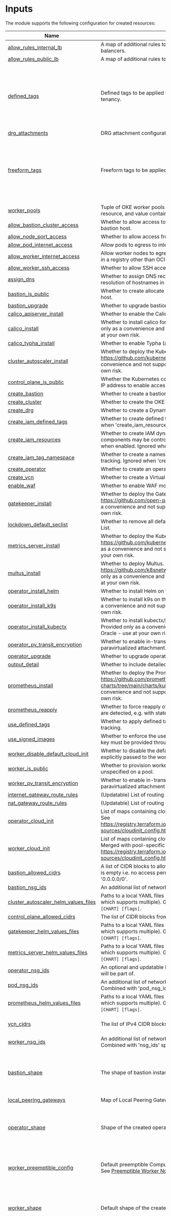 # Inputs

The module supports the following configuration for created resources:

<!-- BEGIN_TF_DOCS -->
| Name | Description | Type | Default | Required |
|------|-------------|------|---------|:--------:|
| <a name="input_allow_rules_internal_lb"></a> [allow\_rules\_internal\_lb](#input\_allow\_rules\_internal\_lb)| A map of additional rules to allow incoming traffic for internal load balancers.|  any|  {}|  no|
| <a name="input_allow_rules_public_lb"></a> [allow\_rules\_public\_lb](#input\_allow\_rules\_public\_lb)| A map of additional rules to allow incoming traffic for public load balancers.|  any|  {}|  no|
| <a name="input_defined_tags"></a> [defined\_tags](#input\_defined\_tags)| Defined tags to be applied to created resources. Must already exist in the tenancy.|  any|  {<br>  "bastion": {},<br>  "cluster": {},<br>  "iam": {},<br>  "network": {},<br>  "operator": {},<br>  "persistent\_volume": {},<br>  "service\_lb": {},<br>  "workers": {}<br>}|  no|
| <a name="input_drg_attachments"></a> [drg\_attachments](#input\_drg\_attachments)| DRG attachment configurations.|  any|  {}|  no|
| <a name="input_freeform_tags"></a> [freeform\_tags](#input\_freeform\_tags)| Freeform tags to be applied to created resources.|  any|  {<br>  "bastion": {},<br>  "cluster": {},<br>  "iam": {},<br>  "network": {},<br>  "operator": {},<br>  "persistent\_volume": {},<br>  "service\_lb": {},<br>  "workers": {}<br>}|  no|
| <a name="input_worker_pools"></a> [worker\_pools](#input\_worker\_pools)| Tuple of OKE worker pools where each key maps to the OCID of an OCI resource, and value contains its definition.|  any|  {}|  no|
| <a name="input_allow_bastion_cluster_access"></a> [allow\_bastion\_cluster\_access](#input\_allow\_bastion\_cluster\_access)| Whether to allow access to the Kubernetes cluster endpoint from the bastion host.|  bool|  false|  no|
| <a name="input_allow_node_port_access"></a> [allow\_node\_port\_access](#input\_allow\_node\_port\_access)| Whether to allow access from worker NodePort range to load balancers.|  bool|  false|  no|
| <a name="input_allow_pod_internet_access"></a> [allow\_pod\_internet\_access](#input\_allow\_pod\_internet\_access)| Allow pods to egress to internet. Ignored when cni\_type != 'npn'.|  bool|  true|  no|
| <a name="input_allow_worker_internet_access"></a> [allow\_worker\_internet\_access](#input\_allow\_worker\_internet\_access)| Allow worker nodes to egress to internet. Required if container images are in a registry other than OCIR.|  bool|  true|  no|
| <a name="input_allow_worker_ssh_access"></a> [allow\_worker\_ssh\_access](#input\_allow\_worker\_ssh\_access)| Whether to allow SSH access to worker nodes.|  bool|  false|  no|
| <a name="input_assign_dns"></a> [assign\_dns](#input\_assign\_dns)| Whether to assign DNS records to created instances or disable DNS resolution of hostnames in the VCN.|  bool|  true|  no|
| <a name="input_bastion_is_public"></a> [bastion\_is\_public](#input\_bastion\_is\_public)| Whether to create allocate a public IP and subnet for the created bastion host.|  bool|  true|  no|
| <a name="input_bastion_upgrade"></a> [bastion\_upgrade](#input\_bastion\_upgrade)| Whether to upgrade bastion packages after provisioning.|  bool|  false|  no|
| <a name="input_calico_apiserver_install"></a> [calico\_apiserver\_install](#input\_calico\_apiserver\_install)| Whether to enable the Calico apiserver.|  bool|  false|  no|
| <a name="input_calico_install"></a> [calico\_install](#input\_calico\_install)| Whether to install calico for network pod security policy. NOTE: Provided only as a convenience and not supported by or sourced from Oracle - use at your own risk.|  bool|  false|  no|
| <a name="input_calico_typha_install"></a> [calico\_typha\_install](#input\_calico\_typha\_install)| Whether to enable Typha (automatically enabled for > 50 nodes).|  bool|  false|  no|
| <a name="input_cluster_autoscaler_install"></a> [cluster\_autoscaler\_install](#input\_cluster\_autoscaler\_install)| Whether to deploy the Kubernetes Cluster Autoscaler Helm chart. See https://github.com/kubernetes/autoscaler. NOTE: Provided only as a convenience and not supported by or sourced from Oracle - use at your own risk.|  bool|  false|  no|
| <a name="input_control_plane_is_public"></a> [control\_plane\_is\_public](#input\_control\_plane\_is\_public)| Whether the Kubernetes control plane endpoint should be allocated a public IP address to enable access over public internet.|  bool|  false|  no|
| <a name="input_create_bastion"></a> [create\_bastion](#input\_create\_bastion)| Whether to create a bastion host.|  bool|  true|  no|
| <a name="input_create_cluster"></a> [create\_cluster](#input\_create\_cluster)| Whether to create the OKE cluster and dependent resources.|  bool|  true|  no|
| <a name="input_create_drg"></a> [create\_drg](#input\_create\_drg)| Whether to create a Dynamic Routing Gateway and attach it to the VCN.|  bool|  false|  no|
| <a name="input_create_iam_defined_tags"></a> [create\_iam\_defined\_tags](#input\_create\_iam\_defined\_tags)| Whether to create defined tags used for IAM policy and tracking. Ignored when 'create\_iam\_resources' is false.|  bool|  false|  no|
| <a name="input_create_iam_resources"></a> [create\_iam\_resources](#input\_create\_iam\_resources)| Whether to create IAM dynamic groups, policies, and tags. Resources for components may be controlled individually with 'create\_iam\_*' variables when enabled. Ignored when 'create\_iam\_resources' is false.|  bool|  false|  no|
| <a name="input_create_iam_tag_namespace"></a> [create\_iam\_tag\_namespace](#input\_create\_iam\_tag\_namespace)| Whether to create a namespace for defined tags used for IAM policy and tracking. Ignored when 'create\_iam\_resources' is false.|  bool|  false|  no|
| <a name="input_create_operator"></a> [create\_operator](#input\_create\_operator)| Whether to create an operator server in a private subnet.|  bool|  true|  no|
| <a name="input_create_vcn"></a> [create\_vcn](#input\_create\_vcn)| Whether to create a Virtual Cloud Network.|  bool|  true|  no|
| <a name="input_enable_waf"></a> [enable\_waf](#input\_enable\_waf)| Whether to enable WAF monitoring of load balancers.|  bool|  false|  no|
| <a name="input_gatekeeper_install"></a> [gatekeeper\_install](#input\_gatekeeper\_install)| Whether to deploy the Gatekeeper Helm chart. See https://github.com/open-policy-agent/gatekeeper. NOTE: Provided only as a convenience and not supported by or sourced from Oracle - use at your own risk.|  bool|  false|  no|
| <a name="input_lockdown_default_seclist"></a> [lockdown\_default\_seclist](#input\_lockdown\_default\_seclist)| Whether to remove all default security rules from the VCN Default Security List.|  bool|  true|  no|
| <a name="input_metrics_server_install"></a> [metrics\_server\_install](#input\_metrics\_server\_install)| Whether to deploy the Kubernetes Metrics Server Helm chart. See https://github.com/kubernetes-sigs/metrics-server. NOTE: Provided only as a convenience and not supported by or sourced from Oracle - use at your own risk.|  bool|  false|  no|
| <a name="input_multus_install"></a> [multus\_install](#input\_multus\_install)| Whether to deploy Multus. See https://github.com/k8snetworkplumbingwg/multus-cni. NOTE: Provided only as a convenience and not supported by or sourced from Oracle - use at your own risk.|  bool|  false|  no|
| <a name="input_operator_install_helm"></a> [operator\_install\_helm](#input\_operator\_install\_helm)| Whether to install Helm on the created operator host.|  bool|  true|  no|
| <a name="input_operator_install_k9s"></a> [operator\_install\_k9s](#input\_operator\_install\_k9s)| Whether to install k9s on the created operator host. NOTE: Provided only as a convenience and not supported by or sourced from Oracle - use at your own risk.|  bool|  false|  no|
| <a name="input_operator_install_kubectx"></a> [operator\_install\_kubectx](#input\_operator\_install\_kubectx)| Whether to install kubectx/kubens on the created operator host. NOTE: Provided only as a convenience and not supported by or sourced from Oracle - use at your own risk.|  bool|  true|  no|
| <a name="input_operator_pv_transit_encryption"></a> [operator\_pv\_transit\_encryption](#input\_operator\_pv\_transit\_encryption)| Whether to enable in-transit encryption for the data volume's paravirtualized attachment.|  bool|  false|  no|
| <a name="input_operator_upgrade"></a> [operator\_upgrade](#input\_operator\_upgrade)| Whether to upgrade operator packages after provisioning.|  bool|  false|  no|
| <a name="input_output_detail"></a> [output\_detail](#input\_output\_detail)| Whether to include detailed output in state.|  bool|  false|  no|
| <a name="input_prometheus_install"></a> [prometheus\_install](#input\_prometheus\_install)| Whether to deploy the Prometheus Helm chart. See https://github.com/prometheus-community/helm-charts/tree/main/charts/kube-prometheus-stack. NOTE: Provided only as a convenience and not supported by or sourced from Oracle - use at your own risk.|  bool|  false|  no|
| <a name="input_prometheus_reapply"></a> [prometheus\_reapply](#input\_prometheus\_reapply)| Whether to force reapply of the Prometheus Helm chart when no changes are detected, e.g. with state modified externally.|  bool|  false|  no|
| <a name="input_use_defined_tags"></a> [use\_defined\_tags](#input\_use\_defined\_tags)| Whether to apply defined tags to created resources for IAM policy and tracking.|  bool|  false|  no|
| <a name="input_use_signed_images"></a> [use\_signed\_images](#input\_use\_signed\_images)| Whether to enforce the use of signed images. If set to true, at least 1 RSA key must be provided through image\_signing\_keys.|  bool|  false|  no|
| <a name="input_worker_disable_default_cloud_init"></a> [worker\_disable\_default\_cloud\_init](#input\_worker\_disable\_default\_cloud\_init)| Whether to disable the default OKE cloud init and only use the cloud init explicitly passed to the worker pool in 'worker\_cloud\_init'.|  bool|  false|  no|
| <a name="input_worker_is_public"></a> [worker\_is\_public](#input\_worker\_is\_public)| Whether to provision workers with public IPs allocated by default when unspecified on a pool.|  bool|  false|  no|
| <a name="input_worker_pv_transit_encryption"></a> [worker\_pv\_transit\_encryption](#input\_worker\_pv\_transit\_encryption)| Whether to enable in-transit encryption for the data volume's paravirtualized attachment by default when unspecified on a pool.|  bool|  false|  no|
| <a name="input_internet_gateway_route_rules"></a> [internet\_gateway\_route\_rules](#input\_internet\_gateway\_route\_rules)| (Updatable) List of routing rules to add to Internet Gateway Route Table.|  list(map(string))|  null|  no|
| <a name="input_nat_gateway_route_rules"></a> [nat\_gateway\_route\_rules](#input\_nat\_gateway\_route\_rules)| (Updatable) List of routing rules to add to NAT Gateway Route Table.|  list(map(string))|  null|  no|
| <a name="input_operator_cloud_init"></a> [operator\_cloud\_init](#input\_operator\_cloud\_init)| List of maps containing cloud init MIME part configuration for operator host. See https://registry.terraform.io/providers/hashicorp/template/latest/docs/data-sources/cloudinit_config.html#part for expected schema of each element.|  list(map(string))|  []|  no|
| <a name="input_worker_cloud_init"></a> [worker\_cloud\_init](#input\_worker\_cloud\_init)| List of maps containing cloud init MIME part configuration for worker nodes. Merged with pool-specific definitions. See https://registry.terraform.io/providers/hashicorp/template/latest/docs/data-sources/cloudinit_config.html#part for expected schema of each element.|  list(map(string))|  []|  no|
| <a name="input_bastion_allowed_cidrs"></a> [bastion\_allowed\_cidrs](#input\_bastion\_allowed\_cidrs)| A list of CIDR blocks to allow SSH access to the bastion host. NOTE: Default is empty i.e. no access permitted. Allow access from anywhere with '0.0.0.0/0'.|  list(string)|  []|  no|
| <a name="input_bastion_nsg_ids"></a> [bastion\_nsg\_ids](#input\_bastion\_nsg\_ids)| An additional list of network security group (NSG) IDs for bastion security.|  list(string)|  []|  no|
| <a name="input_cluster_autoscaler_helm_values_files"></a> [cluster\_autoscaler\_helm\_values\_files](#input\_cluster\_autoscaler\_helm\_values\_files)| Paths to a local YAML files with Helm chart values (as with `helm install -f` which supports multiple). Generate with defaults using `helm show values [CHART] [flags]`.|  list(string)|  []|  no|
| <a name="input_control_plane_allowed_cidrs"></a> [control\_plane\_allowed\_cidrs](#input\_control\_plane\_allowed\_cidrs)| The list of CIDR blocks from which the control plane can be accessed.|  list(string)|  []|  no|
| <a name="input_gatekeeper_helm_values_files"></a> [gatekeeper\_helm\_values\_files](#input\_gatekeeper\_helm\_values\_files)| Paths to a local YAML files with Helm chart values (as with `helm install -f` which supports multiple). Generate with defaults using `helm show values [CHART] [flags]`.|  list(string)|  []|  no|
| <a name="input_metrics_server_helm_values_files"></a> [metrics\_server\_helm\_values\_files](#input\_metrics\_server\_helm\_values\_files)| Paths to a local YAML files with Helm chart values (as with `helm install -f` which supports multiple). Generate with defaults using `helm show values [CHART] [flags]`.|  list(string)|  []|  no|
| <a name="input_operator_nsg_ids"></a> [operator\_nsg\_ids](#input\_operator\_nsg\_ids)| An optional and updatable list of network security groups that the operator will be part of.|  list(string)|  []|  no|
| <a name="input_pod_nsg_ids"></a> [pod\_nsg\_ids](#input\_pod\_nsg\_ids)| An additional list of network security group (NSG) IDs for pod security. Combined with 'pod\_nsg\_ids' specified on each pool.|  list(string)|  []|  no|
| <a name="input_prometheus_helm_values_files"></a> [prometheus\_helm\_values\_files](#input\_prometheus\_helm\_values\_files)| Paths to a local YAML files with Helm chart values (as with `helm install -f` which supports multiple). Generate with defaults using `helm show values [CHART] [flags]`.|  list(string)|  []|  no|
| <a name="input_vcn_cidrs"></a> [vcn\_cidrs](#input\_vcn\_cidrs)| The list of IPv4 CIDR blocks the VCN will use.|  list(string)|  [<br>  "10.0.0.0/16"<br>]|  no|
| <a name="input_worker_nsg_ids"></a> [worker\_nsg\_ids](#input\_worker\_nsg\_ids)| An additional list of network security group (NSG) IDs for node security. Combined with 'nsg\_ids' specified on each pool.|  list(string)|  []|  no|
| <a name="input_bastion_shape"></a> [bastion\_shape](#input\_bastion\_shape)| The shape of bastion instance.|  map(any)|  {<br>  "boot\_volume\_size": 50,<br>  "memory": 4,<br>  "ocpus": 1,<br>  "shape": "VM.Standard.E4.Flex"<br>}|  no|
| <a name="input_local_peering_gateways"></a> [local\_peering\_gateways](#input\_local\_peering\_gateways)| Map of Local Peering Gateways to attach to the VCN.|  map(any)|  null|  no|
| <a name="input_operator_shape"></a> [operator\_shape](#input\_operator\_shape)| Shape of the created operator instance.|  map(any)|  {<br>  "boot\_volume\_size": 50,<br>  "memory": 4,<br>  "ocpus": 1,<br>  "shape": "VM.Standard.E4.Flex"<br>}|  no|
| <a name="input_worker_preemptible_config"></a> [worker\_preemptible\_config](#input\_worker\_preemptible\_config)| Default preemptible Compute configuration when unspecified on a pool. See <a href=https://docs.oracle.com/en-us/iaas/Content/ContEng/Tasks/contengusingpreemptiblecapacity.htm>Preemptible Worker Nodes</a> for more information.|  map(any)|  {<br>  "enable": false,<br>  "is\_preserve\_boot\_volume": false<br>}|  no|
| <a name="input_worker_shape"></a> [worker\_shape](#input\_worker\_shape)| Default shape of the created worker instance when unspecified on a pool.|  map(any)|  {<br>  "boot\_volume\_size": 50,<br>  "memory": 16,<br>  "ocpus": 2,<br>  "shape": "VM.Standard.E4.Flex"<br>}|  no|
| <a name="input_subnets"></a> [subnets](#input\_subnets)| Configuration for standard subnets. The 'create' parameter of each entry defaults to 'auto', creating subnets when other enabled components are expected to utilize them, and may be configured with 'never' or 'always' to force disabled/enabled.|  map(object({<br>    create    = optional(string, "auto")<br>    id        = optional(string)<br>    newbits   = optional(string)<br>    netnum    = optional(string)<br>    cidr      = optional(string)<br>    dns\_label = optional(string)<br>  }))|  {<br>  "bastion": {<br>    "newbits": 13<br>  },<br>  "cp": {<br>    "newbits": 13<br>  },<br>  "int\_lb": {<br>    "newbits": 11<br>  },<br>  "operator": {<br>    "newbits": 13<br>  },<br>  "pods": {<br>    "newbits": 2<br>  },<br>  "pub\_lb": {<br>    "newbits": 11<br>  },<br>  "workers": {<br>    "newbits": 2<br>  }<br>}|  no|
| <a name="input_nsgs"></a> [nsgs](#input\_nsgs)| Configuration for standard network security groups (NSGs).  The 'create' parameter of each entry defaults to 'auto', creating NSGs when other enabled components are expected to utilize them, and may be configured with 'never' or 'always' to force disabled/enabled.|  map(object({<br>    create = optional(string, "auto")<br>    id     = optional(string)<br>  }))|  {<br>  "bastion": {},<br>  "cp": {},<br>  "int\_lb": {},<br>  "operator": {},<br>  "pods": {},<br>  "pub\_lb": {},<br>  "workers": {}<br>}|  no|
| <a name="input_bastion_defined_tags"></a> [bastion\_defined\_tags](#input\_bastion\_defined\_tags)| Defined tags applied to created resources.|  map(string)|  {}|  no|
| <a name="input_bastion_freeform_tags"></a> [bastion\_freeform\_tags](#input\_bastion\_freeform\_tags)| Freeform tags applied to created resources.|  map(string)|  {}|  no|
| <a name="input_cluster_autoscaler_helm_values"></a> [cluster\_autoscaler\_helm\_values](#input\_cluster\_autoscaler\_helm\_values)| Map of individual Helm chart values. See https://registry.terraform.io/providers/hashicorp/helm/latest/docs/data-sources/template.|  map(string)|  {}|  no|
| <a name="input_cluster_defined_tags"></a> [cluster\_defined\_tags](#input\_cluster\_defined\_tags)| Defined tags applied to created resources.|  map(string)|  {}|  no|
| <a name="input_cluster_freeform_tags"></a> [cluster\_freeform\_tags](#input\_cluster\_freeform\_tags)| Freeform tags applied to created resources.|  map(string)|  {}|  no|
| <a name="input_gatekeeper_helm_values"></a> [gatekeeper\_helm\_values](#input\_gatekeeper\_helm\_values)| Map of individual Helm chart values. See https://registry.terraform.io/providers/hashicorp/helm/latest/docs/data-sources/template.|  map(string)|  {}|  no|
| <a name="input_iam_defined_tags"></a> [iam\_defined\_tags](#input\_iam\_defined\_tags)| Defined tags applied to created resources.|  map(string)|  {}|  no|
| <a name="input_iam_freeform_tags"></a> [iam\_freeform\_tags](#input\_iam\_freeform\_tags)| Freeform tags applied to created resources.|  map(string)|  {}|  no|
| <a name="input_metrics_server_helm_values"></a> [metrics\_server\_helm\_values](#input\_metrics\_server\_helm\_values)| Map of individual Helm chart values. See https://registry.terraform.io/providers/hashicorp/helm/latest/docs/data-sources/template.|  map(string)|  {}|  no|
| <a name="input_network_defined_tags"></a> [network\_defined\_tags](#input\_network\_defined\_tags)| Defined tags applied to created resources.|  map(string)|  {}|  no|
| <a name="input_network_freeform_tags"></a> [network\_freeform\_tags](#input\_network\_freeform\_tags)| Freeform tags applied to created resources.|  map(string)|  {}|  no|
| <a name="input_operator_defined_tags"></a> [operator\_defined\_tags](#input\_operator\_defined\_tags)| Defined tags applied to created resources.|  map(string)|  {}|  no|
| <a name="input_operator_freeform_tags"></a> [operator\_freeform\_tags](#input\_operator\_freeform\_tags)| Freeform tags applied to created resources.|  map(string)|  {}|  no|
| <a name="input_persistent_volume_defined_tags"></a> [persistent\_volume\_defined\_tags](#input\_persistent\_volume\_defined\_tags)| Defined tags applied to created resources.|  map(string)|  {}|  no|
| <a name="input_persistent_volume_freeform_tags"></a> [persistent\_volume\_freeform\_tags](#input\_persistent\_volume\_freeform\_tags)| Freeform tags applied to created resources.|  map(string)|  {}|  no|
| <a name="input_prometheus_helm_values"></a> [prometheus\_helm\_values](#input\_prometheus\_helm\_values)| Map of individual Helm chart values. See https://registry.terraform.io/providers/hashicorp/helm/latest/docs/data-sources/template.|  map(string)|  {}|  no|
| <a name="input_service_lb_defined_tags"></a> [service\_lb\_defined\_tags](#input\_service\_lb\_defined\_tags)| Defined tags applied to created resources.|  map(string)|  {}|  no|
| <a name="input_service_lb_freeform_tags"></a> [service\_lb\_freeform\_tags](#input\_service\_lb\_freeform\_tags)| Freeform tags applied to created resources.|  map(string)|  {}|  no|
| <a name="input_worker_node_labels"></a> [worker\_node\_labels](#input\_worker\_node\_labels)| Default worker node labels. Merged with labels defined on each pool.|  map(string)|  {}|  no|
| <a name="input_worker_node_metadata"></a> [worker\_node\_metadata](#input\_worker\_node\_metadata)| Map of additional worker node instance metadata. Merged with metadata defined on each pool.|  map(string)|  {}|  no|
| <a name="input_workers_defined_tags"></a> [workers\_defined\_tags](#input\_workers\_defined\_tags)| Defined tags applied to created resources.|  map(string)|  {}|  no|
| <a name="input_workers_freeform_tags"></a> [workers\_freeform\_tags](#input\_workers\_freeform\_tags)| Freeform tags applied to created resources.|  map(string)|  {}|  no|
| <a name="input_calico_mtu"></a> [calico\_mtu](#input\_calico\_mtu)| Interface MTU for Calico device(s) (0 = auto).|  number|  0|  no|
| <a name="input_calico_typha_replicas"></a> [calico\_typha\_replicas](#input\_calico\_typha\_replicas)| The number of replicas for the Typha deployment (0 = auto).|  number|  0|  no|
| <a name="input_max_pods_per_node"></a> [max\_pods\_per\_node](#input\_max\_pods\_per\_node)| The default maximum number of pods to deploy per node when unspecified on a pool. Absolute maximum is 110. Ignored when when cni\_type != 'npn'.|  number|  31|  no|
| <a name="input_worker_pool_size"></a> [worker\_pool\_size](#input\_worker\_pool\_size)| Default size for worker pools when unspecified on a pool.|  number|  0|  no|
| <a name="input_platform_config"></a> [platform\_config](#input\_platform\_config)| Default platform\_config for self-managed worker pools created with mode: 'instance', 'instance-pool', or 'cluster-network'. See <a href=https://docs.oracle.com/en-us/iaas/api/#/en/iaas/20160918/datatypes/PlatformConfig>PlatformConfig</a> for more information.|  object({<br>    type                                           = optional(string),<br>    are\_virtual\_instructions\_enabled               = optional(bool),<br>    is\_access\_control\_service\_enabled              = optional(bool),<br>    is\_input\_output\_memory\_management\_unit\_enabled = optional(bool),<br>    is\_measured\_boot\_enabled                       = optional(bool),<br>    is\_memory\_encryption\_enabled                   = optional(bool),<br>    is\_secure\_boot\_enabled                         = optional(bool),<br>    is\_symmetric\_multi\_threading\_enabled           = optional(bool),<br>    is\_trusted\_platform\_module\_enabled             = optional(bool),<br>    numa\_nodes\_per\_socket                          = optional(number),<br>    percentage\_of\_cores\_enabled                    = optional(bool),<br>  })|  null|  no|
| <a name="input_control_plane_nsg_ids"></a> [control\_plane\_nsg\_ids](#input\_control\_plane\_nsg\_ids)| An additional list of network security groups (NSG) ids for the cluster endpoint.|  set(string)|  []|  no|
| <a name="input_image_signing_keys"></a> [image\_signing\_keys](#input\_image\_signing\_keys)| A list of KMS key ids used by the worker nodes to verify signed images. The keys must use RSA algorithm.|  set(string)|  []|  no|
| <a name="input_api_fingerprint"></a> [api\_fingerprint](#input\_api\_fingerprint)| Fingerprint of the API private key to use with OCI API.|  string|  null|  no|
| <a name="input_api_private_key"></a> [api\_private\_key](#input\_api\_private\_key)| The contents of the private key file to use with OCI API, optionally base64-encoded. This takes precedence over private\_key\_path if both are specified in the provider.|  string|  null|  no|
| <a name="input_api_private_key_password"></a> [api\_private\_key\_password](#input\_api\_private\_key\_password)| The corresponding private key password to use with the api private key if it is encrypted.|  string|  null|  no|
| <a name="input_api_private_key_path"></a> [api\_private\_key\_path](#input\_api\_private\_key\_path)| The path to the OCI API private key.|  string|  null|  no|
| <a name="input_await_node_readiness"></a> [await\_node\_readiness](#input\_await\_node\_readiness)| Optionally block completion of Terraform apply until one/all worker nodes become ready.|  string|  "none"|  no|
| <a name="input_bastion_availability_domain"></a> [bastion\_availability\_domain](#input\_bastion\_availability\_domain)| The availability domain for bastion placement. Defaults to first available.|  string|  null|  no|
| <a name="input_bastion_image_id"></a> [bastion\_image\_id](#input\_bastion\_image\_id)| Image ID for created bastion instance.|  string|  null|  no|
| <a name="input_bastion_image_os"></a> [bastion\_image\_os](#input\_bastion\_image\_os)| Bastion image operating system name when bastion\_image\_type = 'platform'.|  string|  "Oracle Autonomous Linux"|  no|
| <a name="input_bastion_image_os_version"></a> [bastion\_image\_os\_version](#input\_bastion\_image\_os\_version)| Bastion image operating system version when bastion\_image\_type = 'platform'.|  string|  "8.7"|  no|
| <a name="input_bastion_image_type"></a> [bastion\_image\_type](#input\_bastion\_image\_type)| Whether to use a platform or custom image for the created bastion instance. When custom is set, the bastion\_image\_id must be specified.|  string|  "platform"|  no|
| <a name="input_bastion_public_ip"></a> [bastion\_public\_ip](#input\_bastion\_public\_ip)| The IP address of an existing bastion host, if create\_bastion = false.|  string|  null|  no|
| <a name="input_bastion_user"></a> [bastion\_user](#input\_bastion\_user)| User for SSH access through bastion host.|  string|  "opc"|  no|
| <a name="input_calico_mode"></a> [calico\_mode](#input\_calico\_mode)| The type of Calico manifest to install. The default of 'policy-only' is recommended.|  string|  "policy-only"|  no|
| <a name="input_calico_staging_dir"></a> [calico\_staging\_dir](#input\_calico\_staging\_dir)| Directory on the operator instance to stage Calico install files.|  string|  "/tmp/calico\_install"|  no|
| <a name="input_calico_url"></a> [calico\_url](#input\_calico\_url)| Optionally override the Calico manifest URL (empty string = auto).|  string|  ""|  no|
| <a name="input_calico_version"></a> [calico\_version](#input\_calico\_version)| The version of Calico to install.|  string|  "3.24.1"|  no|
| <a name="input_cluster_autoscaler_helm_version"></a> [cluster\_autoscaler\_helm\_version](#input\_cluster\_autoscaler\_helm\_version)| Version of the Helm chart to install. List available releases using `helm search repo [keyword] --versions`.|  string|  "9.24.0"|  no|
| <a name="input_cluster_autoscaler_namespace"></a> [cluster\_autoscaler\_namespace](#input\_cluster\_autoscaler\_namespace)| Kubernetes namespace for deployed resources.|  string|  "kube-system"|  no|
| <a name="input_cluster_ca_cert"></a> [cluster\_ca\_cert](#input\_cluster\_ca\_cert)| Base64+PEM-encoded cluster CA certificate for unmanaged instance pools. Determined automatically when 'create\_cluster' = true or 'cluster\_id' is provided.|  string|  null|  no|
| <a name="input_cluster_dns"></a> [cluster\_dns](#input\_cluster\_dns)| Cluster DNS resolver IP address. Determined automatically when not set (recommended).|  string|  null|  no|
| <a name="input_cluster_id"></a> [cluster\_id](#input\_cluster\_id)| An existing OKE cluster OCID when `create_cluster = false`.|  string|  null|  no|
| <a name="input_cluster_kms_key_id"></a> [cluster\_kms\_key\_id](#input\_cluster\_kms\_key\_id)| The id of the OCI KMS key to be used as the master encryption key for Kubernetes secrets encryption.|  string|  ""|  no|
| <a name="input_cluster_name"></a> [cluster\_name](#input\_cluster\_name)| The name of oke cluster.|  string|  null|  no|
| <a name="input_cluster_type"></a> [cluster\_type](#input\_cluster\_type)| The cluster type. See <a href=https://docs.oracle.com/en-us/iaas/Content/ContEng/Tasks/contengworkingwithenhancedclusters.htm>Working with Enhanced Clusters and Basic Clusters</a> for more information.|  string|  "basic"|  no|
| <a name="input_cni_type"></a> [cni\_type](#input\_cni\_type)| The CNI for the cluster: 'flannel' or 'npn'. See <a href=https://docs.oracle.com/en-us/iaas/Content/ContEng/Concepts/contengpodnetworking.htm>Pod Networking</a>.|  string|  "flannel"|  no|
| <a name="input_compartment_id"></a> [compartment\_id](#input\_compartment\_id)| The compartment id where resources will be created.|  string|  null|  no|
| <a name="input_compartment_ocid"></a> [compartment\_ocid](#input\_compartment\_ocid)| A compartment OCID automatically populated by Resource Manager.|  string|  null|  no|
| <a name="input_config_file_profile"></a> [config\_file\_profile](#input\_config\_file\_profile)| The profile within the OCI config file to use.|  string|  "DEFAULT"|  no|
| <a name="input_create_iam_autoscaler_policy"></a> [create\_iam\_autoscaler\_policy](#input\_create\_iam\_autoscaler\_policy)| Whether to create an IAM dynamic group and policy rules for Cluster Autoscaler management. Depends on configuration of associated component when set to 'auto'. Ignored when 'create\_iam\_resources' is false.|  string|  "auto"|  no|
| <a name="input_create_iam_kms_policy"></a> [create\_iam\_kms\_policy](#input\_create\_iam\_kms\_policy)| Whether to create an IAM dynamic group and policy rules for cluster autoscaler. Depends on configuration of associated components when set to 'auto'. Ignored when 'create\_iam\_resources' is false.|  string|  "auto"|  no|
| <a name="input_create_iam_operator_policy"></a> [create\_iam\_operator\_policy](#input\_create\_iam\_operator\_policy)| Whether to create an IAM dynamic group and policy rules for operator access to the OKE control plane. Depends on configuration of associated components when set to 'auto'. Ignored when 'create\_iam\_resources' is false.|  string|  "auto"|  no|
| <a name="input_create_iam_worker_policy"></a> [create\_iam\_worker\_policy](#input\_create\_iam\_worker\_policy)| Whether to create an IAM dynamic group and policy rules for self-managed worker nodes. Depends on configuration of associated components when set to 'auto'. Ignored when 'create\_iam\_resources' is false.|  string|  "auto"|  no|
| <a name="input_current_user_ocid"></a> [current\_user\_ocid](#input\_current\_user\_ocid)| A user OCID automatically populated by Resource Manager.|  string|  null|  no|
| <a name="input_drg_display_name"></a> [drg\_display\_name](#input\_drg\_display\_name)| (Updatable) Name of the created Dynamic Routing Gateway. Does not have to be unique. Defaults to 'oke' suffixed with the generated Terraform 'state\_id' value.|  string|  null|  no|
| <a name="input_drg_id"></a> [drg\_id](#input\_drg\_id)| ID of an external created Dynamic Routing Gateway to be attached to the VCN.|  string|  null|  no|
| <a name="input_gatekeeper_helm_version"></a> [gatekeeper\_helm\_version](#input\_gatekeeper\_helm\_version)| Version of the Helm chart to install. List available releases using `helm search repo [keyword] --versions`.|  string|  "3.11.0"|  no|
| <a name="input_gatekeeper_namespace"></a> [gatekeeper\_namespace](#input\_gatekeeper\_namespace)| Kubernetes namespace for deployed resources.|  string|  "kube-system"|  no|
| <a name="input_home_region"></a> [home\_region](#input\_home\_region)| The tenancy's home region. Required to perform identity operations.|  string|  null|  no|
| <a name="input_ig_route_table_id"></a> [ig\_route\_table\_id](#input\_ig\_route\_table\_id)| Optional ID of existing internet gateway in VCN.|  string|  null|  no|
| <a name="input_kubeproxy_mode"></a> [kubeproxy\_mode](#input\_kubeproxy\_mode)| The mode in which to run kube-proxy when unspecified on a pool.|  string|  "iptables"|  no|
| <a name="input_kubernetes_version"></a> [kubernetes\_version](#input\_kubernetes\_version)| The version of kubernetes to use when provisioning OKE or to upgrade an existing OKE cluster to.|  string|  "v1.25.4"|  no|
| <a name="input_load_balancers"></a> [load\_balancers](#input\_load\_balancers)| The type of subnets to create for load balancers.|  string|  "both"|  no|
| <a name="input_metrics_server_helm_version"></a> [metrics\_server\_helm\_version](#input\_metrics\_server\_helm\_version)| Version of the Helm chart to install. List available releases using `helm search repo [keyword] --versions`.|  string|  "3.8.3"|  no|
| <a name="input_metrics_server_namespace"></a> [metrics\_server\_namespace](#input\_metrics\_server\_namespace)| Kubernetes namespace for deployed resources.|  string|  "metrics"|  no|
| <a name="input_multus_daemonset_url"></a> [multus\_daemonset\_url](#input\_multus\_daemonset\_url)| The URL path to the Multus manifest. Leave unset for tags of https://github.com/k8snetworkplumbingwg/multus-cni using multus\_version.|  string|  null|  no|
| <a name="input_multus_namespace"></a> [multus\_namespace](#input\_multus\_namespace)| Kubernetes namespace for deployed resources.|  string|  "network"|  no|
| <a name="input_multus_version"></a> [multus\_version](#input\_multus\_version)| Version of Multus to install. Ignored when an explicit value for multus\_daemonset\_url is provided.|  string|  "3.9.3"|  no|
| <a name="input_nat_gateway_public_ip_id"></a> [nat\_gateway\_public\_ip\_id](#input\_nat\_gateway\_public\_ip\_id)| OCID of reserved IP address for NAT gateway. The reserved public IP address needs to be manually created.|  string|  null|  no|
| <a name="input_nat_route_table_id"></a> [nat\_route\_table\_id](#input\_nat\_route\_table\_id)| Optional ID of existing NAT gateway in VCN.|  string|  null|  no|
| <a name="input_network_compartment_id"></a> [network\_compartment\_id](#input\_network\_compartment\_id)| The compartment id where network resources will be created.|  string|  null|  no|
| <a name="input_ocir_email_address"></a> [ocir\_email\_address](#input\_ocir\_email\_address)| The email address used for the Oracle Container Image Registry (OCIR).|  string|  null|  no|
| <a name="input_ocir_secret_id"></a> [ocir\_secret\_id](#input\_ocir\_secret\_id)| The OCI Vault secret ID for the OCIR authentication token.|  string|  null|  no|
| <a name="input_ocir_secret_name"></a> [ocir\_secret\_name](#input\_ocir\_secret\_name)| The name of the Kubernetes secret to be created with the OCIR authentication token.|  string|  "ocirsecret"|  no|
| <a name="input_ocir_secret_namespace"></a> [ocir\_secret\_namespace](#input\_ocir\_secret\_namespace)| The Kubernetes namespace in which to create the OCIR secret.|  string|  "default"|  no|
| <a name="input_ocir_username"></a> [ocir\_username](#input\_ocir\_username)| A username with access to the OCI Vault secret for OCIR access. Required when 'ocir\_secret\_id' is provided.|  string|  null|  no|
| <a name="input_operator_availability_domain"></a> [operator\_availability\_domain](#input\_operator\_availability\_domain)| The availability domain for FSS placement. Defaults to first available.|  string|  null|  no|
| <a name="input_operator_image_id"></a> [operator\_image\_id](#input\_operator\_image\_id)| Image ID for created operator instance.|  string|  null|  no|
| <a name="input_operator_image_os"></a> [operator\_image\_os](#input\_operator\_image\_os)| Operator image operating system name when operator\_image\_type = 'platform'.|  string|  "Oracle Linux"|  no|
| <a name="input_operator_image_os_version"></a> [operator\_image\_os\_version](#input\_operator\_image\_os\_version)| Operator image operating system version when operator\_image\_type = 'platform'.|  string|  "8"|  no|
| <a name="input_operator_image_type"></a> [operator\_image\_type](#input\_operator\_image\_type)| Whether to use a platform or custom image for the created operator instance. When custom is set, the operator\_image\_id must be specified.|  string|  "platform"|  no|
| <a name="input_operator_private_ip"></a> [operator\_private\_ip](#input\_operator\_private\_ip)| The IP address of an existing operator host. Ignored when create\_operator = true.|  string|  null|  no|
| <a name="input_operator_user"></a> [operator\_user](#input\_operator\_user)| User for SSH access to operator host.|  string|  "opc"|  no|
| <a name="input_operator_volume_kms_key_id"></a> [operator\_volume\_kms\_key\_id](#input\_operator\_volume\_kms\_key\_id)| The OCID of the OCI KMS key to assign as the master encryption key for the boot volume.|  string|  null|  no|
| <a name="input_pods_cidr"></a> [pods\_cidr](#input\_pods\_cidr)| The CIDR range used for IP addresses by the pods. A /16 CIDR is generally sufficient. This CIDR should not overlap with any subnet range in the VCN (it can also be outside the VCN CIDR range). Ignored when cni\_type = 'npn'.|  string|  "10.244.0.0/16"|  no|
| <a name="input_preferred_load_balancer"></a> [preferred\_load\_balancer](#input\_preferred\_load\_balancer)| The preferred load balancer subnets that OKE will automatically choose when creating a load balancer. Valid values are 'public' or 'internal'. If 'public' is chosen, the value for load\_balancers must be either 'public' or 'both'. If 'private' is chosen, the value for load\_balancers must be either 'internal' or 'both'. NOTE: Service annotations for internal load balancers must still be specified regardless of this setting. See <a href=https://github.com/oracle/oci-cloud-controller-manager/blob/master/docs/load-balancer-annotations.md>Load Balancer Annotations</a> for more information.|  string|  "public"|  no|
| <a name="input_prometheus_helm_version"></a> [prometheus\_helm\_version](#input\_prometheus\_helm\_version)| Version of the Helm chart to install. List available releases using `helm search repo [keyword] --versions`.|  string|  "45.2.0"|  no|
| <a name="input_prometheus_namespace"></a> [prometheus\_namespace](#input\_prometheus\_namespace)| Kubernetes namespace for deployed resources.|  string|  "metrics"|  no|
| <a name="input_region"></a> [region](#input\_region)| The OCI region where OKE resources will be created.|  string|  "us-ashburn-1"|  no|
| <a name="input_services_cidr"></a> [services\_cidr](#input\_services\_cidr)| The CIDR range used within the cluster by Kubernetes services (ClusterIPs). This CIDR should not overlap with the VCN CIDR range.|  string|  "10.96.0.0/16"|  no|
| <a name="input_ssh_private_key"></a> [ssh\_private\_key](#input\_ssh\_private\_key)| The contents of the SSH private key file, optionally base64-encoded. May be provided via SSH agent when unset.|  string|  null|  no|
| <a name="input_ssh_private_key_path"></a> [ssh\_private\_key\_path](#input\_ssh\_private\_key\_path)| A path on the local filesystem to the SSH private key. May be provided via SSH agent when unset.|  string|  null|  no|
| <a name="input_ssh_public_key"></a> [ssh\_public\_key](#input\_ssh\_public\_key)| The contents of the SSH public key file, optionally base64-encoded. Used to allow login for workers/bastion/operator with corresponding private key.|  string|  null|  no|
| <a name="input_ssh_public_key_path"></a> [ssh\_public\_key\_path](#input\_ssh\_public\_key\_path)| A path on the local filesystem to the SSH public key. Used to allow login for workers/bastion/operator with corresponding private key.|  string|  null|  no|
| <a name="input_state_id"></a> [state\_id](#input\_state\_id)| Optional Terraform state\_id from an existing deployment of the module to re-use with created resources.|  string|  null|  no|
| <a name="input_tag_namespace"></a> [tag\_namespace](#input\_tag\_namespace)| The tag namespace for standard OKE defined tags.|  string|  "oke"|  no|
| <a name="input_tenancy_id"></a> [tenancy\_id](#input\_tenancy\_id)| The tenancy id of the OCI Cloud Account in which to create the resources.|  string|  null|  no|
| <a name="input_tenancy_ocid"></a> [tenancy\_ocid](#input\_tenancy\_ocid)| A tenancy OCID automatically populated by Resource Manager.|  string|  null|  no|
| <a name="input_timezone"></a> [timezone](#input\_timezone)| The preferred timezone for workers, operator, and bastion instances.|  string|  "Etc/UTC"|  no|
| <a name="input_user_id"></a> [user\_id](#input\_user\_id)| The id of the user that terraform will use to create the resources.|  string|  null|  no|
| <a name="input_vcn_create_internet_gateway"></a> [vcn\_create\_internet\_gateway](#input\_vcn\_create\_internet\_gateway)| Whether to create an internet gateway with the VCN. Defaults to automatic creation when public network resources are expected to utilize it.|  string|  "auto"|  no|
| <a name="input_vcn_create_nat_gateway"></a> [vcn\_create\_nat\_gateway](#input\_vcn\_create\_nat\_gateway)| Whether to create a NAT gateway with the VCN. Defaults to automatic creation when private network resources are expected to utilize it.|  string|  "auto"|  no|
| <a name="input_vcn_create_service_gateway"></a> [vcn\_create\_service\_gateway](#input\_vcn\_create\_service\_gateway)| Whether to create a service gateway with the VCN. Defaults to always created.|  string|  "always"|  no|
| <a name="input_vcn_dns_label"></a> [vcn\_dns\_label](#input\_vcn\_dns\_label)| A DNS label for the VCN, used in conjunction with the VNIC's hostname and subnet's DNS label to form a fully qualified domain name (FQDN) for each VNIC within this subnet. Defaults to the generated Terraform 'state\_id' value.|  string|  null|  no|
| <a name="input_vcn_id"></a> [vcn\_id](#input\_vcn\_id)| Optional ID of existing VCN. Takes priority over vcn\_name filter. Ignored when `create_vcn = true`.|  string|  null|  no|
| <a name="input_vcn_name"></a> [vcn\_name](#input\_vcn\_name)| Display name for the created VCN. Defaults to 'oke' suffixed with the generated Terraform 'state\_id' value.|  string|  null|  no|
| <a name="input_worker_block_volume_type"></a> [worker\_block\_volume\_type](#input\_worker\_block\_volume\_type)| Default block volume attachment type for Instance Configurations when unspecified on a pool.|  string|  "paravirtualized"|  no|
| <a name="input_worker_capacity_reservation_id"></a> [worker\_capacity\_reservation\_id](#input\_worker\_capacity\_reservation\_id)| The ID of the Compute capacity reservation the worker node will be launched under. See <a href=https://docs.oracle.com/en-us/iaas/Content/Compute/Tasks/reserve-capacity.htm>Capacity Reservations</a> for more information.|  string|  null|  no|
| <a name="input_worker_compartment_id"></a> [worker\_compartment\_id](#input\_worker\_compartment\_id)| The compartment id where worker group resources will be created.|  string|  null|  no|
| <a name="input_worker_image_id"></a> [worker\_image\_id](#input\_worker\_image\_id)| Default image for worker pools  when unspecified on a pool.|  string|  null|  no|
| <a name="input_worker_image_os"></a> [worker\_image\_os](#input\_worker\_image\_os)| Default worker image operating system name when worker\_image\_type = 'oke' or 'platform' and unspecified on a pool.|  string|  "Oracle Linux"|  no|
| <a name="input_worker_image_os_version"></a> [worker\_image\_os\_version](#input\_worker\_image\_os\_version)| Default worker image operating system version when worker\_image\_type = 'oke' or 'platform' and unspecified on a pool.|  string|  "8"|  no|
| <a name="input_worker_image_type"></a> [worker\_image\_type](#input\_worker\_image\_type)| Whether to use a platform, OKE, or custom image for worker nodes by default when unspecified on a pool. When custom is set, the worker\_image\_id must be specified.|  string|  "oke"|  no|
| <a name="input_worker_pool_mode"></a> [worker\_pool\_mode](#input\_worker\_pool\_mode)| Default management mode for workers when unspecified on a pool. Only 'node-pool' is currently supported.|  string|  "node-pool"|  no|
| <a name="input_worker_volume_kms_key_id"></a> [worker\_volume\_kms\_key\_id](#input\_worker\_volume\_kms\_key\_id)| The ID of the OCI KMS key to be used as the master encryption key for Boot Volume and Block Volume encryption by default when unspecified on a pool.|  string|  null|  no|
<!-- END_TF_DOCS -->